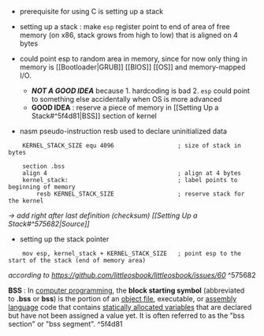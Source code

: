 - prerequisite for using C is setting up a stack
- setting up a stack : make `esp` register point to end of area of free memory (on x86, stack grows from high to low) that is aligned on 4 bytes
- could point esp to random area in memory, since for now only thing in memory is [[Bootloader|GRUB]] [[BIOS]] [[OS]] and memory-mapped I/O.
	- ***NOT A GOOD IDEA*** because 1. hardcoding is bad 2. `esp` could point to something else accidentally when OS is more advanced
	- **GOOD IDEA** : reserve a piece of memory in [[Setting Up a Stack#^5f4d81|BSS]] section of kernel 

- nasm pseudo-instruction resb used to declare uninitialized data
```
    KERNEL_STACK_SIZE equ 4096                  ; size of stack in bytes

    section .bss
    align 4                                     ; align at 4 bytes
    kernel_stack:                               ; label points to beginning of memory
        resb KERNEL_STACK_SIZE                  ; reserve stack for the kernel
```
*-> add right after last definition (checksum) [[Setting Up a Stack#^575682|Source]]*

- setting up the stack pointer
```    
	mov esp, kernel_stack + KERNEL_STACK_SIZE   ; point esp to the start of the stack (end of memory area)
```

*according to https://github.com/littleosbook/littleosbook/issues/60* ^575682

**BSS** : In [computer programming](https://en.wikipedia.org/wiki/Computer_programming "Computer programming"), the **block starting symbol** (abbreviated to **.bss** or **bss**) is the portion of an [object file](https://en.wikipedia.org/wiki/Object_file "Object file"), executable, or [assembly language](https://en.wikipedia.org/wiki/Assembly_language "Assembly language") code that contains [statically allocated variables](https://en.wikipedia.org/wiki/Static_variable "Static variable") that are declared but have not been assigned a value yet. It is often referred to as the "bss section" or "bss segment". ^5f4d81